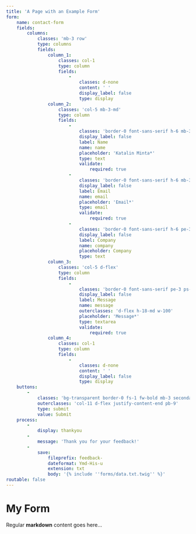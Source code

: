 ```yaml
---
title: 'A Page with an Example Form'
form:
    name: contact-form
    fields:
        columns:
            classes: 'mb-3 row'
            type: columns
            fields:
                column_1:
                    classes: col-1
                    type: column
                    fields:
                        -
                            classes: d-none
                            content: ' '
                            display_label: false
                            type: display
                column_2:
                    classes: 'col-5 mb-3-md'
                    type: column
                    fields:
                        -
                            classes: 'border-0 font-sans-serif h-6 mb-3 pe-3 ps-3 w-100'
                            display_label: false
                            label: Name
                            name: name
                            placeholder: 'Katalin Minta*'
                            type: text
                            validate:
                                required: true
                        -
                            classes: 'border-0 font-sans-serif h-6 mb-3 pe-3 ps-3 w-100'
                            display_label: false
                            label: Email
                            name: email
                            placeholder: 'Email*'
                            type: email
                            validate:
                                required: true
                        -
                            classes: 'border-0 font-sans-serif h-6 pe-3 ps-3 w-100'
                            display_label: false
                            label: Company
                            name: company
                            placeholder: Company
                            type: text
                column_3:
                    classes: 'col-5 d-flex'
                    type: column
                    fields:
                        -
                            classes: 'border-0 font-sans-serif pe-3 ps-3 pt-1-5 w-100'
                            display_label: false
                            label: Message
                            name: message
                            outerclasses: 'd-flex h-18-md w-100'
                            placeholder: 'Message*'
                            type: textarea
                            validate:
                                required: true
                column_4:
                    classes: col-1
                    type: column
                    fields:
                        -
                            classes: d-none
                            content: ' '
                            display_label: false
                            type: display
    buttons:
        -
            classes: 'bg-transparent border-0 fs-1 fw-bold mb-3 secondary'
            outerclasses: 'col-11 d-flex justify-content-end pb-9'
            type: submit
            value: Submit
    process:
        -
            display: thankyou
        -
            message: 'Thank you for your feedback!'
        -
            save:
                fileprefix: feedback-
                dateformat: Ymd-His-u
                extension: txt
                body: '{% include ''forms/data.txt.twig'' %}'
routable: false
---
```


# My Form

Regular **markdown** content goes here...
